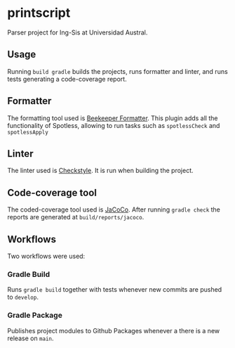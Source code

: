 # printscript
Parser project for Ing-Sis at Universidad Austral.

## Usage
Running ` build gradle ` builds the projects, runs formatter and linter, and runs tests generating a code-coverage report.

## Formatter
The formatting tool used is [Beekeeper Formatter](https://github.com/beekpr/beekeeper-gradle-plugins/tree/master/beekeeper-formatter-plugin). This plugin adds all the functionality of Spotless, allowing to run tasks such as `spotlessCheck` and `spotlessApply`

## Linter
The linter used is [Checkstyle](https://checkstyle.sourceforge.io/). It is run when building the project.

## Code-coverage tool
The coded-coverage tool used is [JaCoCo](https://www.eclemma.org/jacoco/). After running `gradle check` the reports are generated at `build/reports/jacoco`.

## Workflows
Two workflows were used:
### Gradle Build
Runs `gradle build` together with tests whenever new commits are pushed to `develop`.
### Gradle Package
Publishes project modules to Github Packages whenever a there is a new release on `main`.
